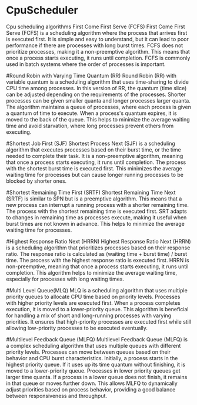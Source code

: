 # CpuScheduler
Cpu scheduling algorithms
First Come First Serve (FCFS)
First Come First Serve (FCFS) is a scheduling algorithm where the process that arrives first is executed first. It is simple and easy to understand, but it can lead to poor performance if there are processes with long burst times. FCFS does not prioritize processes, making it a non-preemptive algorithm. This means that once a process starts executing, it runs until completion. FCFS is commonly used in batch systems where the order of processes is important.

#Round Robin with Varying Time Quantum (RR)
Round Robin (RR) with variable quantum is a scheduling algorithm that uses time-sharing to divide CPU time among processes. In this version of RR, the quantum (time slice) can be adjusted depending on the requirements of the processes. Shorter processes can be given smaller quanta and longer processes larger quanta. The algorithm maintains a queue of processes, where each process is given a quantum of time to execute. When a process's quantum expires, it is moved to the back of the queue. This helps to minimize the average waiting time and avoid starvation, where long processes prevent others from executing.

#Shortest Job First (SJF)
Shortest Process Next (SJF) is a scheduling algorithm that executes processes based on their burst time, or the time needed to complete their task. It is a non-preemptive algorithm, meaning that once a process starts executing, it runs until completion. The process with the shortest burst time is executed first. This minimizes the average waiting time for processes but can cause longer running processes to be blocked by shorter ones.

#Shortest Remaining Time First (SRTF)
Shortest Remaining Time Next (SRTF) is similar to SPN but is a preemptive algorithm. This means that a new process can interrupt a running process with a shorter remaining time. The process with the shortest remaining time is executed first. SRT adapts to changes in remaining time as processes execute, making it useful when burst times are not known in advance. This helps to minimize the average waiting time for processes.

#Highest Response Ratio Next (HRRN)
Highest Response Ratio Next (HRRN) is a scheduling algorithm that prioritizes processes based on their response ratio. The response ratio is calculated as (waiting time + burst time) / burst time. The process with the highest response ratio is executed first. HRRN is non-preemptive, meaning that once a process starts executing, it runs until completion. This algorithm helps to minimize the average waiting time, especially for processes with long waiting times.

#Multi Level Queue(MLQ)
MLQ is a scheduling algorithm that uses multiple priority queues to allocate CPU time based on priority levels. Processes with higher priority levels are executed first. When a process completes execution, it is moved to a lower-priority queue. This algorithm is beneficial for handling a mix of short and long-running processes with varying priorities. It ensures that high-priority processes are executed first while still allowing low-priority processes to be executed eventually.

#Multilevel Feedback Queue (MLFQ)
Multilevel Feedback Queue (MLFQ) is a complex scheduling algorithm that uses multiple queues with different priority levels. Processes can move between queues based on their behavior and CPU burst characteristics. Initially, a process starts in the highest priority queue. If it uses up its time quantum without finishing, it is moved to a lower-priority queue. Processes in lower priority queues get larger time quanta. If a process in a lower queue does not finish, it remains in that queue or moves further down. This allows MLFQ to dynamically adjust priorities based on process behavior, providing a good balance between responsiveness and throughput.
